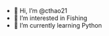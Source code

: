 - 👋 Hi, I’m @cthao21
- 👀 I’m interested in Fishing
- 🌱 I’m currently learning Python

<!---
cthao21/cthao21 is a ✨ special ✨ repository because its `README.md` (this file) appears on your GitHub profile.
You can click the Preview link to take a look at your changes.
--->

